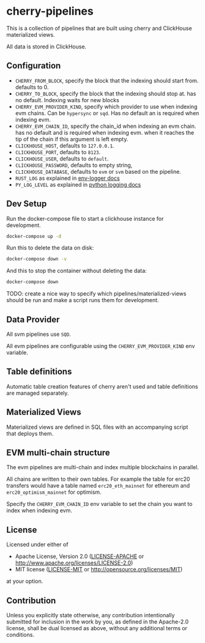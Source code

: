 # cherry-pipelines

This is a collection of pipelines that are built using cherry and ClickHouse materialized views.

All data is stored in ClickHouse.

## Configuration

- `CHERRY_FROM_BLOCK`, specify the block that the indexing should start from. defaults to 0.
- `CHERRY_TO_BLOCK`, specify the block that the indexing should stop at. has no default. Indexing waits for new blocks
- `CHERRY_EVM_PROVIDER_KIND`, specify which provider to use when indexing evm chains. Can be `hypersync` or `sqd`. Has no default an is required when indexing evm.
- `CHERRY_EVM_CHAIN_ID`, specify the chain_id when indexing an evm chain. has no default and is required when indexing evm.
when it reaches the tip of the chain if this argument is left empty.
- `CLICKHOUSE_HOST`, defaults to `127.0.0.1`.
- `CLICKHOUSE_PORT`, defaults to `8123`.
- `CLICKHOUSE_USER`, defaults to `default`.
- `CLICKHOUSE_PASSWORD`, defaults to empty string,
- `CLICKHOUSE_DATABASE`, defaults to `evm` or `svm` based on the pipeline.
- `RUST_LOG` as explained in [env-logger docs](https://docs.rs/env_logger/latest/env_logger/#enabling-logging)
- `PY_LOG_LEVEL` as explained in [python logging docs](https://docs.python.org/3/howto/logging.html)

## Dev Setup

Run the docker-compose file to start a clickhouse instance for development.

```bash
docker-compose up -d
```

Run this to delete the data on disk:
```bash
docker-compose down -v
```

And this to stop the container without deleting the data:
```bash
docker-compose down
```

TODO: create a nice way to specify which pipelines/materialized-views should be run and 
make a script runs them for development.

## Data Provider

All svm pipelines use `SQD`.

All evm pipelines are configurable using the `CHERRY_EVM_PROVIDER_KIND` env variable.

## Table definitions

Automatic table creation features of cherry aren't used and table definitions are managed separately. 

## Materialized Views

Materialized views are defined in SQL files with an accompanying script that deploys them.

## EVM multi-chain structure

The evm pipelines are multi-chain and index multiple blockchains in parallel.

All chains are written to their own tables. For example the table for erc20 transfers would have a table named
`erc20_eth_mainnet` for ethereum and `erc20_optimism_mainnet` for optimism.

Specify the `CHERRY_EVM_CHAIN_ID` env variable to set the chain you want to index when indexing evm.

## License

Licensed under either of

 * Apache License, Version 2.0
   ([LICENSE-APACHE](LICENSE-APACHE) or http://www.apache.org/licenses/LICENSE-2.0)
 * MIT license
   ([LICENSE-MIT](LICENSE-MIT) or http://opensource.org/licenses/MIT)

at your option.

## Contribution

Unless you explicitly state otherwise, any contribution intentionally submitted
for inclusion in the work by you, as defined in the Apache-2.0 license, shall be
dual licensed as above, without any additional terms or conditions.
